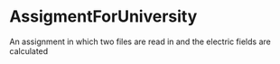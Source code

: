 # AssigmentForUniversity
An assignment in which two files are read in and the electric fields are calculated
